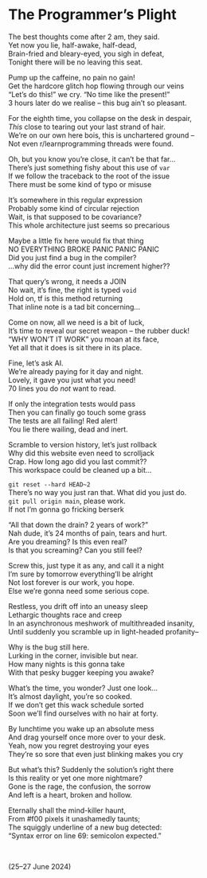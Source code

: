 # The Programmer’s Plight
<!-- #SQUARK live!
| title = The Programmer’s Plight
| dest = poetry/the-programmers-plight
| style = poetry
| index = poetry / dev
| shard = #index / funny
| date = 2024 July 27
-->  

The best thoughts come after 2 am, they said.  
Yet now you lie, half-awake, half-dead,  
Brain-fried and bleary-eyed, you sigh in defeat,  
Tonight there will be no leaving this seat.  

Pump up the caffeine, no pain no gain!  
Get the hardcore glitch hop flowing through our veins  
“Let’s do this!” we cry. “No time like the present!”  
3 hours later do we realise – this bug ain’t so pleasant.  

For the eighth time, you collapse on the desk in despair,  
*This* close to tearing out your last strand of hair.  
We’re on our own here bois, this is unchartered ground –  
Not even r/learnprogramming threads were found.  

Oh, but you know you’re close, it can’t be that far...  
There’s just something fishy about this use of `var`  
If we follow the traceback to the root of the issue  
There must be some kind of typo or misuse  

It’s somewhere in this regular expression  
Probably some kind of circular rejection  
Wait, is that supposed to be covariance?  
This whole architecture just seems so precarious  

Maybe a little fix here would fix that thing  
NO EVERYTHING BROKE PANIC PANIC PANIC  
Did you just find a bug in the compiler?  
...why did the error count just increment higher??  

That query’s wrong, it needs a JOIN  
No wait, it’s fine, the right is typed `void`  
Hold on, tf is this method returning  
That inline note is a tad bit concerning...  

Come on now, all we need is a bit of luck,  
It’s time to reveal our secret weapon – the rubber duck!  
“WHY WON’T IT WORK” you moan at its face,  
Yet all that it does is sit there in its place.  

Fine, let’s ask AI.  
We’re already paying for it day and night.  
Lovely, it gave you just what you need!  
70 lines you do *not* want to read.  

If only the integration tests would pass  
Then you can finally go touch some grass  
The tests are all failing! Red alert!  
You lie there wailing, dead and inert.  

Scramble to version history, let’s just rollback  
Why did this website even need to scrolljack  
Crap. How long ago did you last commit??  
This workspace could be cleaned up a bit...  

`git reset --hard HEAD~2`  
There’s no way you just ran that. What did you just do.  
`git pull origin main`, please work.  
If not I’m gonna go fricking berserk  

“All that down the drain? 2 years of work?”  
Nah dude, it’s 24 months of pain, tears and hurt.  
Are you dreaming? Is this even real?  
Is that you screaming? Can you still feel?  

Screw this, just type it as any, and call it a night  
I’m sure by tomorrow everything’ll be alright  
Not lost forever is our work, you hope.  
Else we’re gonna need some serious cope.  

Restless, you drift off into an uneasy sleep  
Lethargic thoughts race and creep  
In an asynchronous meshwork of multithreaded insanity,  
Until suddenly you scramble up in light-headed profanity–  

Why is the bug still here.  
Lurking in the corner, invisible but near.  
How many nights is this gonna take  
With that pesky bugger keeping you awake?  

What’s the time, you wonder? Just one look...  
It’s almost daylight, you’re so cooked.  
If we don’t get this wack schedule sorted  
Soon we’ll find ourselves with no hair at forty.  

By lunchtime you wake up an absolute mess  
And drag yourself once more over to your desk.  
Yeah, now you regret destroying your eyes  
They’re so sore that even just blinking makes you cry  

But what’s this? Suddenly the solution’s right there  
Is this reality or yet one more nightmare?  
Gone is the rage, the confusion, the sorrow  
And left is a heart, broken and hollow.  

Eternally shall the mind-killer haunt,  
From #f00 pixels it unashamedly taunts;  
The squiggly underline of a new bug detected:  
“Syntax error on line 69: semicolon expected.”  

<br>


<!-- #SQUARK leave? -->
(25–27 June 2024)
<!-- #SQUARK leave. -->


<!-- #SQUARK only?

<style lang="scss">

p {
  font-family: 'Fira Sans', #SQUARK font-body;
}

</style>

     #SQUARK only. -->
